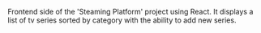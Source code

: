 Frontend side of the 'Steaming Platform' project using React. It displays a list of tv series sorted by category with the ability to add new series.
